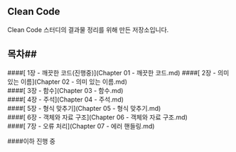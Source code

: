 ## Clean Code ##
Clean Code 스터디의 결과물 정리를 위해 만든 저장소입니다. 

## 목차##
####[ 1장 - 깨끗한 코드(진행중)](Chapter 01 - 깨끗한 코드.md)
####[ 2장 - 의미 있는 이름](Chapter 02 - 의미 있는 이름.md)  
####[ 3장 - 함수](Chapter 03 - 함수.md)  
####[ 4장 - 주석](Chapter 04 - 주석.md)  
####[ 5장 - 형식 맞추기](Chapter 05 - 형식 맞추기.md)  
####[ 6장 - 객체와 자료 구조](Chapter 06 - 객체와 자료 구조.md)  
####[ 7장 - 오류 처리](Chapter 07 - 에러 핸들링.md)  

####이하 진행 중
